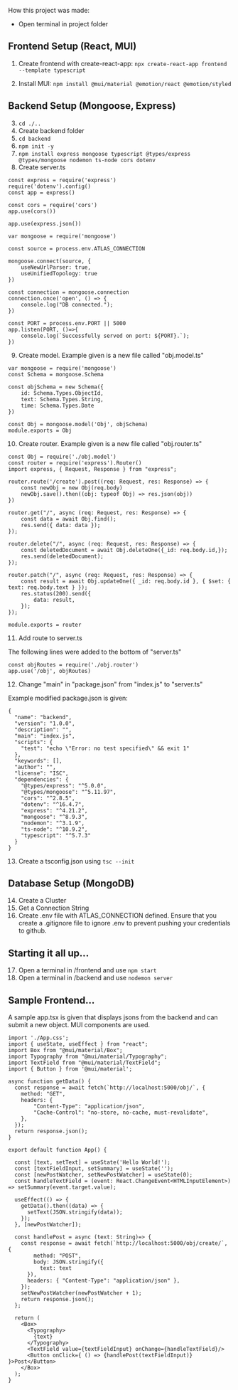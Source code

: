 How this project was made:

- Open terminal in project folder

Frontend Setup (React, MUI)
-

1. Create frontend with create-react-app: ```npx create-react-app frontend --template typescript```

2. Install MUI: ```npm install @mui/material @emotion/react @emotion/styled```
 
Backend Setup (Mongoose, Express)
-

3. ```cd ./..```
4. Create backend folder
5. ```cd backend```
6. ```npm init -y```
7. ```npm install express mongoose typescript @types/express @types/mongoose nodemon ts-node cors dotenv```
8. Create server.ts

```
const express = require('express')
require('dotenv').config()
const app = express()

const cors = require('cors')
app.use(cors())

app.use(express.json())

var mongoose = require('mongoose')

const source = process.env.ATLAS_CONNECTION

mongoose.connect(source, {
    useNewUrlParser: true,
    useUnifiedTopology: true
})

const connection = mongoose.connection
connection.once('open', () => {
    console.log("DB connected.");
})

const PORT = process.env.PORT || 5000
app.listen(PORT, ()=>{
    console.log(`Successfully served on port: ${PORT}.`);
})
```

9. Create model. Example given is a new file called "obj.model.ts"

```
var mongoose = require('mongoose')
const Schema = mongoose.Schema

const objSchema = new Schema({
    id: Schema.Types.ObjectId,
    text: Schema.Types.String,
    time: Schema.Types.Date
})

const Obj = mongoose.model('Obj', objSchema)
module.exports = Obj
```

10. Create router. Example given is a new file called "obj.router.ts"

```
const Obj = require('./obj.model')
const router = require('express').Router()
import express, { Request, Response } from "express";

router.route('/create').post((req: Request, res: Response) => {
    const newObj = new Obj(req.body)
    newObj.save().then((obj: typeof Obj) => res.json(obj))
})

router.get("/", async (req: Request, res: Response) => {
    const data = await Obj.find();
    res.send({ data: data });
});

router.delete("/", async (req: Request, res: Response) => {
    const deletedDocument = await Obj.deleteOne({_id: req.body.id,});
    res.send(deletedDocument);
});

router.patch("/", async (req: Request, res: Response) => {
    const result = await Obj.updateOne({ _id: req.body.id }, { $set: { text: req.body.text } });
    res.status(200).send({
        data: result,
    });
});

module.exports = router
```

11. Add route to server.ts

The following lines were added to the bottom of "server.ts"

```
const objRoutes = require('./obj.router')
app.use('/obj', objRoutes)
```

12. Change "main" in "package.json" from "index.js" to "server.ts"

Example modified package.json is given:
```
{
  "name": "backend",
  "version": "1.0.0",
  "description": "",
  "main": "index.js",
  "scripts": {
    "test": "echo \"Error: no test specified\" && exit 1"
  },
  "keywords": [],
  "author": "",
  "license": "ISC",
  "dependencies": {
    "@types/express": "^5.0.0",
    "@types/mongoose": "^5.11.97",
    "cors": "^2.8.5",
    "dotenv": "^16.4.7",
    "express": "^4.21.2",
    "mongoose": "^8.9.3",
    "nodemon": "^3.1.9",
    "ts-node": "^10.9.2",
    "typescript": "^5.7.3"
  }
}
```

13. Create a tsconfig.json using ```tsc --init```


Database Setup (MongoDB)
-
14. Create a Cluster
15. Get a Connection String
16. Create .env file with ATLAS_CONNECTION defined. Ensure that you create a .gitignore file to ignore .env to prevent pushing your credentials to github.

Starting it all up...
-
17. Open a terminal in /frontend and use ```npm start```
18. Open a terminal in /backend and use ```nodemon server```

Sample Frontend...
-

A sample app.tsx is given that displays jsons from the backend and can submit a new object. MUI components are used.

```
import './App.css';
import { useState, useEffect } from "react";
import Box from "@mui/material/Box";
import Typography from "@mui/material/Typography";
import TextField from "@mui/material/TextField";
import { Button } from '@mui/material';

async function getData() {
  const response = await fetch(`http://localhost:5000/obj/`, {
    method: "GET",
    headers: {
        "Content-Type": "application/json",
        "Cache-Control": "no-store, no-cache, must-revalidate",
    },
  });
  return response.json();
}

export default function App() {

  const [text, setText] = useState('Hello World!');
  const [textFieldInput, setSummary] = useState('');
  const [newPostWatcher, setNewPostWatcher] = useState(0);
  const handleTextField = (event: React.ChangeEvent<HTMLInputElement>) => setSummary(event.target.value);

  useEffect(() => {
    getData().then((data) => {
      setText(JSON.stringify(data));
    });
  }, [newPostWatcher]);

  const handlePost = async (text: String)=> {
    const response = await fetch(`http://localhost:5000/obj/create/`, {
        method: "POST",
        body: JSON.stringify({
          text: text
      }),
      headers: { "Content-Type": "application/json" },
    });
    setNewPostWatcher(newPostWatcher + 1);
    return response.json();
  };

  return (
    <Box>
      <Typography>
        {text}
      </Typography>
      <TextField value={textFieldInput} onChange={handleTextField}/>
      <Button onClick={ () => {handlePost(textFieldInput)} }>Post</Button>
    </Box>
  );
}
```

